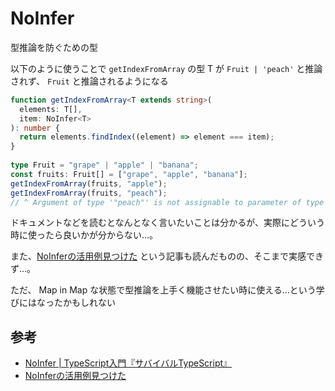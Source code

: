 # NoInfer

型推論を防ぐための型

以下のように使うことで `getIndexFromArray` の型 T が `Fruit | 'peach'` と推論されず、 `Fruit` と推論されるようになる

```ts
function getIndexFromArray<T extends string>(
  elements: T[],
  item: NoInfer<T>
): number {
  return elements.findIndex((element) => element === item);
}
 
type Fruit = "grape" | "apple" | "banana";
const fruits: Fruit[] = ["grape", "apple", "banana"];
getIndexFromArray(fruits, "apple");
getIndexFromArray(fruits, "peach");
// ^ Argument of type '"peach"' is not assignable to parameter of type 'Fruit'.
```

ドキュメントなどを読むとなんとなく言いたいことは分かるが、実際にどういう時に使ったら良いかが分からない…。

また、[NoInfer<T>の活用例見つけた](https://qiita.com/uhyo/items/066a9f0d20cd112cf05a) という記事も読んだものの、そこまで実感できず…。

ただ、 Map in Map な状態で型推論を上手く機能させたい時に使える…という学びにはなったかもしれない

## 参考

- [NoInfer<T> | TypeScript入門『サバイバルTypeScript』](https://typescriptbook.jp/reference/type-reuse/utility-types/no-infer)
- [NoInfer<T>の活用例見つけた](https://qiita.com/uhyo/items/066a9f0d20cd112cf05a)
